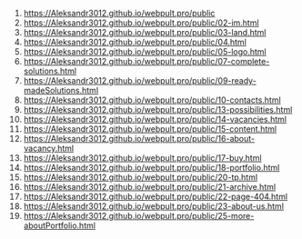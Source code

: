 <!-- https://github.com/Aleksandr3012/webpult.pro -->
<!-- 1. <https://Aleksandr3012.github.io/webpult.pro/public/00-modal.html> -->
1. <https://Aleksandr3012.github.io/webpult.pro/public>
1. <https://Aleksandr3012.github.io/webpult.pro/public/02-im.html>
1. <https://Aleksandr3012.github.io/webpult.pro/public/03-land.html>
1. <https://Aleksandr3012.github.io/webpult.pro/public/04.html>
1. <https://Aleksandr3012.github.io/webpult.pro/public/05-logo.html>
1. <https://Aleksandr3012.github.io/webpult.pro/public/07-complete-solutions.html>
1. <https://Aleksandr3012.github.io/webpult.pro/public/09-ready-madeSolutions.html>
1. <https://Aleksandr3012.github.io/webpult.pro/public/10-contacts.html>
1. <https://Aleksandr3012.github.io/webpult.pro/public/13-possibilities.html>
1. <https://Aleksandr3012.github.io/webpult.pro/public/14-vacancies.html>
1. <https://Aleksandr3012.github.io/webpult.pro/public/15-content.html>
1. <https://Aleksandr3012.github.io/webpult.pro/public/16-about-vacancy.html>
1. <https://Aleksandr3012.github.io/webpult.pro/public/17-buy.html>
1. <https://Aleksandr3012.github.io/webpult.pro/public/18-portfolio.html>
1. <https://Aleksandr3012.github.io/webpult.pro/public/20-tp.html>
1. <https://Aleksandr3012.github.io/webpult.pro/public/21-archive.html>
1. <https://Aleksandr3012.github.io/webpult.pro/public/22-page-404.html>
1. <https://Aleksandr3012.github.io/webpult.pro/public/23-about-us.html>
1. <https://Aleksandr3012.github.io/webpult.pro/public/25-more-aboutPortfolio.html>
